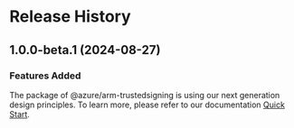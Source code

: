 # Release History
    
## 1.0.0-beta.1 (2024-08-27)

### Features Added

The package of @azure/arm-trustedsigning is using our next generation design principles. To learn more, please refer to our documentation [Quick Start](https://aka.ms/azsdk/js/mgmt/quickstart).
